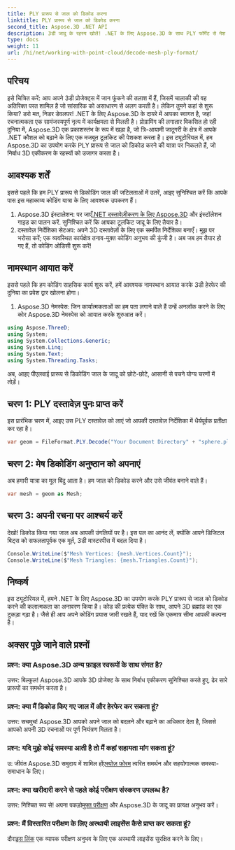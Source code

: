 ```yaml
---
title: PLY प्रारूप से जाल को डिकोड करना
linktitle: PLY प्रारूप से जाल को डिकोड करना
second_title: Aspose.3D .NET API
description: 3डी जादू के रहस्य खोलें! .NET के लिए Aspose.3D के साथ PLY फॉर्मेट से मेश को आसानी से डिकोड करें। अपनी परियोजनाओं को नए आयामों तक पहुँचाएँ।
type: docs
weight: 11
url: /hi/net/working-with-point-cloud/decode-mesh-ply-format/
---
```

## परिचय
इसे चित्रित करें: आप अपने 3डी प्रोजेक्ट्स में जान फूंकने की तलाश में हैं, जिसमें चालाकी की वह अतिरिक्त परत शामिल है जो सांसारिक को असाधारण से अलग करती है। लेकिन तुमने कहां से शुरू किया? डरो मत, निडर डेवलपर! .NET के लिए Aspose.3D के दायरे में आपका स्वागत है, जहां रचनात्मकता एक सामंजस्यपूर्ण नृत्य में कार्यक्षमता से मिलती है।
प्रोग्रामिंग की लगातार विकसित हो रही दुनिया में, Aspose.3D एक प्रकाशस्तंभ के रूप में खड़ा है, जो त्रि-आयामी जादूगरी के क्षेत्र में आपके .NET कौशल को बढ़ाने के लिए एक मजबूत टूलकिट की पेशकश करता है। इस ट्यूटोरियल में, हम Aspose.3D का उपयोग करके PLY प्रारूप से जाल को डिकोड करने की यात्रा पर निकलते हैं, जो निर्बाध 3D एकीकरण के रहस्यों को उजागर करता है।
## आवश्यक शर्तें
इससे पहले कि हम PLY प्रारूप से डिकोडिंग जाल की जटिलताओं में उतरें, आइए सुनिश्चित करें कि आपके पास इस महाकाव्य कोडिंग यात्रा के लिए आवश्यक उपकरण हैं।
1.  Aspose.3D इंस्टालेशन: पर जाएँ[.NET दस्तावेज़ीकरण के लिए Aspose.3D](https://reference.aspose.com/3d/net/) और इंस्टॉलेशन गाइड का पालन करें. सुनिश्चित करें कि आपका टूलकिट जादू के लिए तैयार है।
2. दस्तावेज़ निर्देशिका सेटअप: अपने 3D दस्तावेज़ों के लिए एक समर्पित निर्देशिका बनाएँ। मुझ पर भरोसा करें; एक व्यवस्थित कार्यक्षेत्र तनाव-मुक्त कोडिंग अनुभव की कुंजी है।
अब जब हम तैयार हो गए हैं, तो कोडिंग ओडिसी शुरू करें!
## नामस्थान आयात करें
इससे पहले कि हम कोडिंग साहसिक कार्य शुरू करें, हमें आवश्यक नामस्थान आयात करके 3डी हेरफेर की दुनिया का प्रवेश द्वार खोलना होगा।
1. Aspose.3D नेमस्पेस: जिन कार्यात्मकताओं का हम पता लगाने वाले हैं उन्हें अनलॉक करने के लिए कोर Aspose.3D नेमस्पेस को आयात करके शुरुआत करें।
```csharp
using Aspose.ThreeD;
using System;
using System.Collections.Generic;
using System.Linq;
using System.Text;
using System.Threading.Tasks;
```
अब, आइए पीएलवाई प्रारूप से डिकोडिंग जाल के जादू को छोटे-छोटे, आसानी से पचने योग्य चरणों में तोड़ें।
## चरण 1: PLY दस्तावेज़ पुनः प्राप्त करें
इस प्रारंभिक चरण में, आइए उस PLY दस्तावेज़ को लाएं जो आपकी दस्तावेज़ निर्देशिका में धैर्यपूर्वक प्रतीक्षा कर रहा है।
```csharp
var geom = FileFormat.PLY.Decode("Your Document Directory" + "sphere.ply");
```
## चरण 2: मेष डिकोडिंग अनुष्ठान को अपनाएं
अब हमारी यात्रा का मूल बिंदु आता है। हम जाल को डिकोड करने और उसे जीवंत बनाने वाले हैं।
```csharp
var mesh = geom as Mesh;
```
## चरण 3: अपनी रचना पर आश्चर्य करें
देखो! डिकोड किया गया जाल अब आपकी उंगलियों पर है। इस पल का आनंद लें, क्योंकि आपने डिजिटल बिट्स को सफलतापूर्वक एक मूर्त, 3डी मास्टरपीस में बदल दिया है।
```csharp
Console.WriteLine($"Mesh Vertices: {mesh.Vertices.Count}");
Console.WriteLine($"Mesh Triangles: {mesh.Triangles.Count}");
```
## निष्कर्ष
इस ट्यूटोरियल में, हमने .NET के लिए Aspose.3D का उपयोग करके PLY प्रारूप से जाल को डिकोड करने की कलात्मकता का अनावरण किया है। कोड की प्रत्येक पंक्ति के साथ, आपने 3D ब्रह्मांड का एक टुकड़ा गढ़ा है। जैसे ही आप अपने कोडिंग प्रयास जारी रखते हैं, याद रखें कि एकमात्र सीमा आपकी कल्पना है।

## अक्सर पूछे जाने वाले प्रश्नों
### प्रश्न: क्या Aspose.3D अन्य फ़ाइल स्वरूपों के साथ संगत है?
उत्तर: बिल्कुल! Aspose.3D आपके 3D प्रोजेक्ट के साथ निर्बाध एकीकरण सुनिश्चित करते हुए, ढेर सारे प्रारूपों का समर्थन करता है।
### प्रश्न: क्या मैं डिकोड किए गए जाल में और हेरफेर कर सकता हूं?
उत्तर: सचमुच! Aspose.3D आपको अपने जाल को बदलने और बढ़ाने का अधिकार देता है, जिससे आपको अपनी 3D रचनाओं पर पूर्ण नियंत्रण मिलता है।
### प्रश्न: यदि मुझे कोई समस्या आती है तो मैं कहां सहायता मांग सकता हूं?
 उ: जीवंत Aspose.3D समुदाय में शामिल हों[एस्पोज़ फोरम](https://forum.aspose.com/c/3d/18) त्वरित समर्थन और सहयोगात्मक समस्या-समाधान के लिए।
### प्रश्न: क्या खरीदारी करने से पहले कोई परीक्षण संस्करण उपलब्ध है?
 उत्तर: निश्चित रूप से! अपना पकड़ो[मुफ्त परीक्षण](https://releases.aspose.com/) और Aspose.3D के जादू का प्रत्यक्ष अनुभव करें।
### प्रश्न: मैं विस्तारित परीक्षण के लिए अस्थायी लाइसेंस कैसे प्राप्त कर सकता हूं?
 दौरा[इस लिंक](https://purchase.aspose.com/temporary-license/) एक व्यापक परीक्षण अनुभव के लिए एक अस्थायी लाइसेंस सुरक्षित करने के लिए।